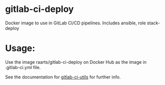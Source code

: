 # gitlab-ci-deploy
Docker image to use in GitLab CI/CD pipelines. Includes ansible, role stack-deploy

# Usage:

Use the image raarts/gitlab-ci-deploy on Docker Hub as the image in .gitlab-ci.yml file. 

See the documentation for [gitlab-ci-utils](https://github.com/raarts/gitlab-ci-utils) for further info.